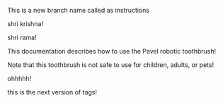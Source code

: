 This is a new branch name called as instructions

shri krishna!

shri rama!

This documentation describes how to use the Pavel robotic toothbrush!

Note that this toothbrush is not safe to use for children, adults, or pets!

ohhhhh!


this is the next version of tags!
